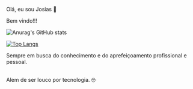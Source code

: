 Olá, eu sou Josias 👋

Bem vindo!!!

![Anurag's GitHub stats](https://github-readme-stats.vercel.app/api?username=josyas&show_icons=true)

[![Top Langs](https://github-readme-stats.vercel.app/api/top-langs/?username=josyas&layout=compact)](https://github.com/anuraghazra/github-readme-stats)


Sempre em busca do conhecimento e do aprefeiçoamento profissional e pessoal.

<br/>Alem de ser louco por tecnologia. 🤓




